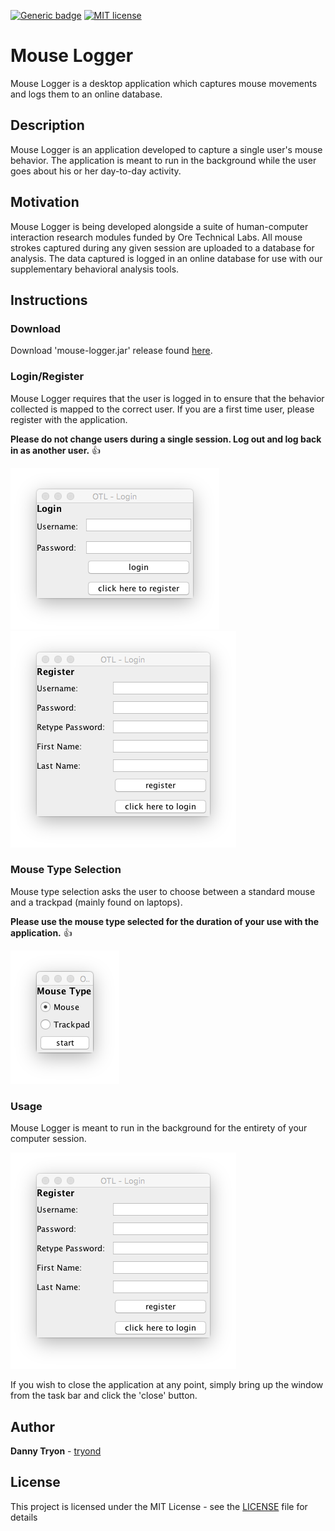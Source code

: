 [![Generic badge](https://img.shields.io/badge/build-passing-<COLOR>.svg)](https://shields.io/)
[![MIT license](https://img.shields.io/badge/License-MIT-blue.svg)](https://lbesson.mit-license.org/)

# Mouse Logger

Mouse Logger is a desktop application which captures mouse movements and logs them to an online database.

## Description

Mouse Logger is an application developed to capture a single user's mouse behavior. The application is meant to run in the background while the user goes about his or her day-to-day activity. 

## Motivation

Mouse Logger is being developed alongside a suite of human-computer interaction research modules funded by Ore Technical Labs. All mouse strokes captured during any given session are uploaded to a database for analysis. The data captured is logged in an online database for use with our supplementary behavioral analysis tools.

## Instructions

### Download

Download 'mouse-logger.jar' release found [here](https://github.com/tryond/mouse-logger/releases).

### Login/Register

Mouse Logger requires that the user is logged in to ensure that the behavior collected is mapped to the correct user. If you are a first time user, please register with the application.

**Please do not change users during a single session. Log out and log back in as another user.** :+1:

![Login Image](assets/images/login.png?raw=true "Image that shows login screen")
![Register Image](assets/images/register.png?raw=true "Image that shows registration screen")

### Mouse Type Selection 

Mouse type selection asks the user to choose between a standard mouse and a trackpad (mainly found on laptops). 

**Please use the mouse type selected for the duration of your use with the application.** :+1:

![Mouse Select Image](assets/images/mouse.png?raw=true "Image that shows mouse type selection")

### Usage

Mouse Logger is meant to run in the background for the entirety of your computer session. 

![Logging Image](assets/images/register.png?raw=true "Image that shows logging screen")

If you wish to close the application at any point, simply bring up the window from the task bar and click the 'close' button.

## Author

**Danny Tryon** - [tryond](https://github.com/tryond?tab=repositories)

## License

This project is licensed under the MIT License - see the [LICENSE](LICENSE) file for details
